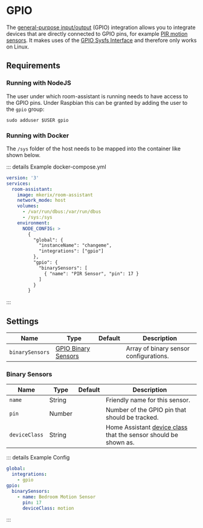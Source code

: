 # GPIO

The [general-purpose input/output](https://en.wikipedia.org/wiki/General-purpose_input/output) (GPIO) integration allows you to integrate devices that are directly connected to GPIO pins, for example [PIR motion sensors](https://en.wikipedia.org/wiki/Passive_infrared_sensor). It makes uses of the [GPIO Sysfs Interface](https://www.kernel.org/doc/Documentation/gpio/sysfs.txt) and therefore only works on Linux.

## Requirements

### Running with NodeJS

The user under which room-assistant is running needs to have access to the GPIO pins. Under Raspbian this can be granted by adding the user to the `gpio` group:

```shell
sudo adduser $USER gpio
```

### Running with Docker

The `/sys` folder of the host needs to be mapped into the container like shown below.

::: details Example docker-compose.yml

```yaml
version: '3'
services:
  room-assistant:
    image: mkerix/room-assistant
    network_mode: host
    volumes:
      - /var/run/dbus:/var/run/dbus
      - /sys:/sys
    environment:
      NODE_CONFIG: >
        {
          "global": {
            "instanceName": "changeme",
            "integrations": ["gpio"]
          },
          "gpio": {
            "binarySensors": [
              { "name": "PIR Sensor", "pin": 17 }
            ]
          }
        }
```

:::

## Settings

| Name            | Type                                   | Default | Description                            |
| --------------- | -------------------------------------- | ------- | -------------------------------------- |
| `binarySensors` | [GPIO Binary Sensors](#binary-sensors) |         | Array of binary sensor configurations. |

### Binary Sensors

| Name          | Type   | Default | Description                                                  |
| ------------- | ------ | ------- | ------------------------------------------------------------ |
| `name`        | String |         | Friendly name for this sensor.                               |
| `pin`         | Number |         | Number of the GPIO pin that should be tracked.               |
| `deviceClass` | String |         | Home Assistant [device class](https://www.home-assistant.io/integrations/binary_sensor/#device-class) that the sensor should be shown as. |

::: details Example Config

```yaml
global:
  integrations:
    - gpio
gpio:
  binarySensors:
    - name: Bedroom Motion Sensor
      pin: 17
      deviceClass: motion
```

:::

